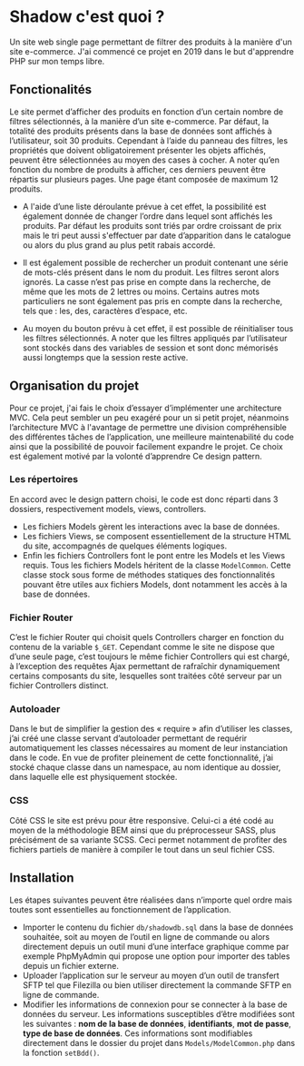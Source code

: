 # Shadow c'est quoi ?
Un site web single page permettant de filtrer des produits à la manière d'un site e-commerce. J'ai commencé ce projet en 2019 dans le but d'apprendre PHP sur mon temps libre. 

## Fonctionalités
Le site permet d’afficher des produits en fonction d’un certain nombre de filtres sélectionnés, à la manière d’un site e-commerce. Par défaut, la totalité des produits présents dans la base de données sont affichés à l’utilisateur, soit 30 produits. Cependant à l’aide du panneau des filtres, les propriétés que doivent obligatoirement présenter les objets affichés, peuvent être sélectionnées au moyen des cases à cocher. A noter qu’en fonction du nombre de produits à afficher, ces derniers peuvent être répartis sur plusieurs pages. Une page étant composée de maximum 12 produits.

- A l'aide d’une liste déroulante prévue à cet effet, la possibilité est également donnée de changer l’ordre dans lequel sont affichés les produits. Par défaut les produits sont triés par ordre croissant de prix mais le tri peut aussi s'effectuer par date d’apparition dans le catalogue ou alors du plus grand au plus petit rabais accordé.

- Il est également possible de rechercher un produit contenant une série de mots-clés présent dans le nom du produit. Les filtres seront alors ignorés. La casse n’est pas prise en compte dans la recherche, de même que les mots de 2 lettres ou moins. Certains autres mots particuliers ne sont également pas pris en compte dans la recherche, tels que : les, des, caractères d’espace, etc. 

- Au moyen du bouton prévu à cet effet, il est possible de réinitialiser tous les filtres sélectionnés. A noter que les filtres appliqués par l’utilisateur sont stockés dans des variables de session et sont donc mémorisés aussi longtemps que la session reste active.

## Organisation du projet
Pour ce projet, j'ai fais le choix d’essayer d’implémenter une architecture MVC. Cela peut sembler un peu exagéré pour un si petit projet, néanmoins  l’architecture MVC à l'avantage de permettre une division compréhensible des différentes tâches de l’application, une meilleure maintenabilité du code ainsi que la possibilité de pouvoir facilement expandre le projet. Ce choix est également motivé par la volonté d’apprendre Ce design pattern.

### Les répertoires
En accord avec le design pattern choisi, le code est donc réparti dans 3 dossiers, respectivement models, views, controllers.
- Les fichiers Models gèrent les interactions avec la base de données.
- Les fichiers Views, se composent essentiellement de la structure HTML du site, accompagnés de quelques éléments logiques.
- Enfin les fichiers Controllers font le pont entre les Models et les Views requis. Tous les fichiers Models héritent de la classe `ModelCommon`. Cette classe stock sous forme de méthodes statiques des fonctionnalités pouvant être utiles aux fichiers Models, dont notamment les accès à la base de données.

### Fichier Router
C’est le fichier Router qui choisit quels Controllers charger en fonction du contenu de la variable `$_GET`. Cependant comme le site ne dispose que d’une seule page, c’est toujours le même fichier Controllers qui est chargé, à l’exception des requêtes Ajax permettant de rafraîchir dynamiquement certains composants du site, lesquelles sont traitées côté serveur par un fichier Controllers distinct.


### Autoloader
Dans le but de simplifier la gestion des « require » afin d’utiliser les classes, j’ai créé une classe servant d’autoloader permettant de requérir automatiquement les classes nécessaires au moment de leur instanciation dans le code. En vue de profiter pleinement de cette fonctionnalité, j’ai stocké chaque classe dans un namespace, au nom identique au dossier, dans laquelle elle est physiquement stockée.

### CSS
Côté CSS le site est prévu pour être responsive. Celui-ci a été codé au moyen de la méthodologie BEM ainsi que du préprocesseur SASS, plus précisément de sa variante SCSS. Ceci permet notamment de profiter des fichiers partiels de manière à compiler le tout dans un seul fichier CSS.

## Installation

 Les étapes suivantes peuvent être réalisées dans n’importe quel ordre mais toutes sont essentielles au fonctionnement de l’application.

- Importer le contenu du fichier `db/shadowdb.sql` dans la base de données souhaitée, soit au moyen de l’outil en ligne de commande ou alors directement depuis un outil muni d’une interface graphique comme par exemple PhpMyAdmin qui propose une option pour importer des tables depuis un fichier externe.
- Uploader l’application sur le serveur au moyen d’un outil de transfert SFTP tel que Filezilla ou bien utiliser directement la commande SFTP en ligne de commande.
- Modifier les informations de connexion pour se connecter à la base de données du serveur. Les informations susceptibles d’être modifiées sont les suivantes : __nom de la base de données__, __identifiants__, __mot de passe__, __type de base de données__. Ces informations sont modifiables directement dans le dossier du projet  dans `Models/ModelCommon.php` dans la fonction `setBdd()`.
